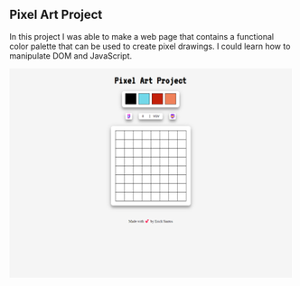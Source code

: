 ## Pixel Art Project

In this project I was able to make a web page that contains a functional color palette that can be used to create pixel drawings.
I could learn how to manipulate DOM and JavaScript.

<img src="./img/js-pixel-art.png" width="500">
